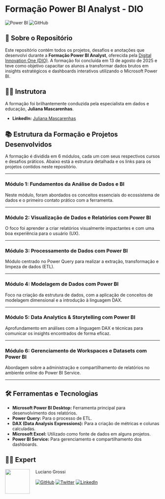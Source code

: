 # Formação Power BI Analyst - DIO

![Power BI](https://img.shields.io/badge/Power%20BI-F2C811?style=for-the-badge&logo=powerbi&logoColor=black)
![GitHub](https://img.shields.io/badge/GitHub-181717?style=for-the-badge&logo=github&logoColor=white)

## 📖 Sobre o Repositório

Este repositório contém todos os projetos, desafios e anotações que desenvolvi durante a **Formação Power BI Analyst**, oferecida pela [Digital Innovation One (DIO)](https://web.dio.me/track/formacao-power-bi-analyst). A formação foi concluída em 13 de agosto de 2025 e teve como objetivo capacitar os alunos a transformar dados brutos em insights estratégicos e dashboards interativos utilizando o Microsoft Power BI.

## 👩‍🏫 Instrutora

A formação foi brilhantemente conduzida pela especialista em dados e educação, **Juliana Mascarenhas**.

* **LinkedIn:** [Juliana Mascarenhas](https://www.linkedin.com/in/juliana-mascarenhas-ds/)

## 📚 Estrutura da Formação e Projetos Desenvolvidos

A formação é dividida em 6 módulos, cada um com seus respectivos cursos e desafios práticos. Abaixo está a estrutura detalhada e os links para os projetos contidos neste repositório.

---

### **Módulo 1: Fundamentos da Análise de Dados e BI**
Neste módulo, foram abordados os conceitos essenciais do ecossistema de dados e o primeiro contato prático com a ferramenta.

---

### **Módulo 2: Visualização de Dados e Relatórios com Power BI**
O foco foi aprender a criar relatórios visualmente impactantes e com uma boa experiência para o usuário (UX).

---

### **Módulo 3: Processamento de Dados com Power BI**
Módulo centrado no Power Query para realizar a extração, transformação e limpeza de dados (ETL).

---

### **Módulo 4: Modelagem de Dados com Power BI**
Foco na criação da estrutura de dados, com a aplicação de conceitos de modelagem dimensional e a introdução à linguagem DAX.

---

### **Módulo 5: Data Analytics & Storytelling com Power BI**
Aprofundamento em análises com a linguagem DAX e técnicas para comunicar os insights encontrados de forma eficaz.

---

### **Módulo 6: Gerenciamento de Workspaces e Datasets com Power BI**
Abordagem sobre a administração e compartilhamento de relatórios no ambiente online do Power BI Service.

---

## 🛠️ Ferramentas e Tecnologias

* **Microsoft Power BI Desktop:** Ferramenta principal para desenvolvimento dos relatórios.
* **Power Query:** Para o processo de ETL.
* **DAX (Data Analysis Expressions):** Para a criação de métricas e colunas calculadas.
* **Microsoft Excel:** Utilizado como fonte de dados em alguns projetos.
* **Power BI Service:** Para gerenciamento e compartilhamento dos dashboards.

## 👨‍💻 Expert

<img 
  align=left 
  margin=10 
  width=80 
  src="https://avatars.githubusercontent.com/u/188269406"
/>
<p>&nbsp&nbsp&nbsp&nbspLuciano Grossi<br/><br/>
    &nbsp&nbsp&nbsp
    <a href="https://github.com/grossitech"><img src="https://img.shields.io/badge/GitHub-181717?style=for-the-badge&logo=github&logoColor=white" alt="GitHub"></a>
    <a href="https://twitter.com/lucianogrossi"><img src="https://img.shields.io/badge/Twitter-1DA1F2?style=for-the-badge&logo=twitter&logoColor=white" alt="Twitter"></a>
    <a href="https://www.linkedin.com/in/lucianogrossi"><img src="https://img.shields.io/badge/LinkedIn-0077B5?style=for-the-badge&logo=linkedin&logoColor=white" alt="LinkedIn"></a>
</p>